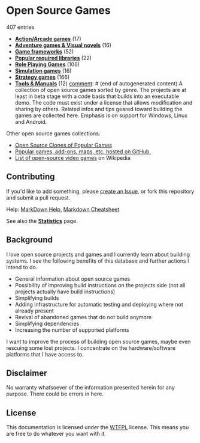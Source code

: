 # Open Source Games

[comment]: # (start of autogenerated content, do not edit)
407 entries
- **[Action/Arcade games](games/action/_toc.md)** (17)
- **[Adventure games & Visual novels](games/adventure/_toc.md)** (16)
- **[Game frameworks](games/framework/_toc.md)** (52)
- **[Popular required libraries](games/library/_toc.md)** (22)
- **[Role Playing Games](games/rpg/_toc.md)** (106)
- **[Simulation games](games/simulation/_toc.md)** (16)
- **[Strategy games](games/strategy/_toc.md)** (166)
- **[Tools & Manuals](games/misc/_toc.md)** (12)
[comment]: # (end of autogenerated content)
A collection of open source games sorted by genre. The projects are at least in beta stage with a code basis that builds
into an executable demo. The code must exist under a license that allows modification and sharing by others.
Related infos and tips geared toward building the games are collected here. Emphasis is on
support for Windows, Linux and Android.

Other open source games collections:

- [Open Source Clones of Popular Games](https://github.com/opengaming/osgameclones)
- [Popular games, add-ons, maps, etc. hosted on GitHub.](https://github.com/leereilly/games)
- [List of open-source video games](https://en.wikipedia.org/wiki/List_of_open-source_video_games) on Wikipedia

## Contributing

If you'd like to add something, please [create an Issue](https://github.com/Trilarion/opensourcegames/issues),
or fork this repository and submit a pull request.

Help: [MarkDown Help](https://help.github.com/articles/github-flavored-markdown), [Markdown Cheatsheet](https://github.com/adam-p/markdown-here/wiki/Markdown-Cheatsheet)

See also the **[Statistics](games/statistics.md)** page.

## Background

I love open source projects and games and I currently learn about building systems. I see the following benefits of this database
and further actions I intend to do.

- General information about open source games
- Possibility of improving build instructions on the projects side (not all projects actually have build instructions)
- Simplifying builds
- Adding infrastructure for automatic testing and deploying where not already present
- Revival of abandoned games that do not build anymore
- Simplifying dependencies
- Increasing the number of supported platforms

I want to improve the process of building open source games, maybe even rescuing some lost projects.
I concentrate on the hardware/software platforms that I have access to.

## Disclaimer
 
 No warranty whatsoever of the information presented herein for any purpose. There could be errors in here.

## License

This documentation is licensed under the [WTFPL](LICENSE) license. This means you are free to do whatever you want with it.


